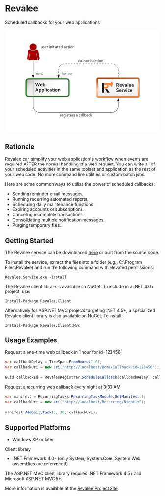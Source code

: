 Revalee
=======

Scheduled callbacks for your web applications

![Workflow Diagram](Diagram.png?raw=true)

Rationale
---------

Revalee can simplify your web application's workflow when events are required AFTER the normal handling of a web request. You can write all of your scheduled activities in the same toolset and application as the rest of your web code. No more command line utilities or custom batch jobs. 

Here are some common ways to utilize the power of scheduled callbacks:

*   Sending reminder email messages.
*   Running recurring automated reports.
*   Scheduling daily maintenance functions.
*   Expiring accounts or subscriptions.
*   Canceling incomplete transactions.
*   Consolidating multiple notification messages.
*   Purging temporary files.

Getting Started
---------------

The Revalee service can be downloaded [here](http://revalee.sageanalytic.com#Download) or built from the source code.

To install the service, extract the files into a folder (e.g., C:\Program Files\Revalee\) and run the following command with elevated permissions:

```
Revalee.Service.exe -install
```


The Revalee client library is available on NuGet. To include in a .NET 4.0+ project, use:

```
Install-Package Revalee.Client
```


Alternatively for ASP.NET MVC projects targeting .NET 4.5+, a specialized Revalee client library is also available on NuGet. To install:

```
Install-Package Revalee.Client.Mvc
```

Usage Examples
--------------

Request a one-time web callback in 1 hour for id=123456

```c#
var callbackDelay = TimeSpan.FromHours(1.0);
var callbackUri = new Uri("http://localhost/Home/Callback?id=123456");

Guid callbackId = RevaleeRegistrar.ScheduleCallback(callbackDelay, callbackUri);
```

Request a recurring web callback every night at 3:30 AM

```c#
var manifest = RecurringTasks.RecurringTaskModule.GetManifest();
var callbackUri = new Uri("http://localhost/Recurring/Nightly");

manifest.AddDailyTask(3, 30, callbackUri);
```

Supported Platforms
-------------------
*  Windows XP or later

Client library

*  .NET Framework 4.0+ (only System, System.Core, System.Web assemblies are referenced)

The ASP.NET MVC client library requires .NET Framework 4.5+ and Microsoft ASP.NET MVC 5+.


More information is available at the [Revalee Project Site](http://revalee.sageanalytic.com).
